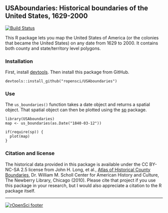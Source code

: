 ## USAboundaries: Historical boundaries of the United States, 1629-2000

[![Build Status](https://travis-ci.org/ropensci/USAboundaries.png?branch=master)](https://travis-ci.org/ropensci/USAboundaries)


This R package lets you map the United States of America (or the colonies that
became the United States) on any date from 1629 to 2000. It contains 
both county and state/territory level polygons.

### Installation

First, install [devtools][]. Then install this package from GitHub.

    devtools::install_github("ropensci/USAboundaries")

### Use

The `us_boundaries()` function takes a date object and returns a spatial
object. That spatial object can then be plotted using the [sp][]
package.

    library(USAboundaries)
    map <- us_boundaries(as.Date("1840-03-12"))

    if(require(sp)) {
      plot(map)
    }

### Citation and license

The historical data provided in this package is available under the CC
BY-NC-SA 2.5 license from John H. Long, et al., [Atlas of Historical
County Boundaries][], Dr. William M. Scholl Center for American History
and Culture, The Newberry Library, Chicago (2010). Please cite that
project if you use this package in your research, but I would also
appreciate a citation to the R package itself.

  [devtools]: https://github.com/hadley/devtools
  [sp]: http://cran.r-project.org/web/packages/sp/index.html
  [Atlas of Historical County Boundaries]: http://publications.newberry.org/ahcbp/

---
[![rOpenSci footer](http://ropensci.org/public_images/github_footer.png)](http://ropensci.org)

